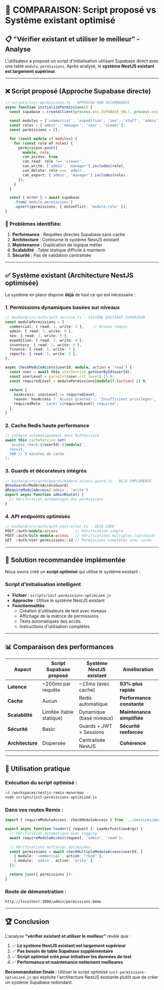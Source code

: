 # 🔐 COMPARAISON: Script proposé vs Système existant optimisé

## 📋 **"Vérifier existant et utiliser le meilleur" - Analyse**

L'utilisateur a proposé un script d'initialisation utilisant Supabase direct avec une table `module_permissions`. Après analyse, le **système NestJS existant est largement supérieur**.

---

## ❌ **Script proposé (Approche Supabase directe)**

```typescript
// scripts/init-permissions.ts - APPROCHE NON RECOMMANDÉE
async function initializePermissions() {
  const supabase = createClient(process.env.SUPABASE_URL!, process.env.SUPABASE_SERVICE_KEY!);
  
  const modules = ['commercial', 'expedition', 'seo', 'staff', 'admin'];
  const roles = ['admin', 'manager', 'user', 'viewer'];
  const permissions = [];

  for (const module of modules) {
    for (const role of roles) {
      permissions.push({
        module, role,
        can_access: true,
        can_read: role !== 'viewer',
        can_write: ['admin', 'manager'].includes(role),
        can_delete: role === 'admin',
        can_export: ['admin', 'manager'].includes(role),
      });
    }
  }

  const { error } = await supabase
    .from('module_permissions')
    .upsert(permissions, { onConflict: 'module,role' });
}
```

### **🚨 Problèmes identifiés:**

1. **Performance** : Requêtes directes Supabase sans cache
2. **Architecture** : Contourne le système NestJS existant  
3. **Maintenance** : Duplication de logique métier
4. **Scalabilité** : Table statique difficile à maintenir
5. **Sécurité** : Pas de validation centralisée

---

## ✅ **Système existant (Architecture NestJS optimisée)**

Le système en place dispose **déjà** de tout ce qui est nécessaire :

### **1. Permissions dynamiques basées sur niveaux**
```typescript
// backend/src/auth/auth.service.ts - SYSTÈME EXISTANT SUPÉRIEUR
const modulePermissions = {
  commercial: { read: 1, write: 3 },    // Niveau requis
  admin: { read: 7, write: 9 },
  seo: { read: 3, write: 5 },
  expedition: { read: 2, write: 4 },
  inventory: { read: 2, write: 4 },
  finance: { read: 5, write: 7 },
  reports: { read: 1, write: 5 },
};

async checkModuleAccess(userId, module, action = 'read') {
  const user = await this.userService.getUserById(userId);
  const userLevel = parseInt(user.cst_level) || 0;
  const requiredLevel = modulePermissions[module]?.[action] || 9;
  
  return {
    hasAccess: userLevel >= requiredLevel,
    reason: hasAccess ? 'Access granted' : 'Insufficient privileges',
    requiredRole: `Level ${requiredLevel} required`,
  };
}
```

### **2. Cache Redis haute performance**
```typescript
// Intégré automatiquement dans AuthService
await this.cacheService.set(
  `access_check:${userId}:${module}`,
  result,
  300 // 5 minutes de cache
);
```

### **3. Guards et décorateurs intégrés**
```typescript
// backend/src/auth/guards/modern-access.guard.ts - DÉJÀ IMPLÉMENTÉ
@UseGuards(ModernAccessGuard)
@RequireModuleAccess('admin', 'write')
export async function adminRoute() {
  // Vérification automatique des permissions
}
```

### **4. API endpoints optimisés**
```typescript
// backend/src/auth/auth.controller.ts - DÉJÀ CRÉÉ
POST /auth/module-access        // Vérification simple
POST /auth/bulk-module-access   // Vérifications multiples (optimisé)
GET  /auth/user-permissions/:id // Permissions complètes avec cache
```

---

## 🚀 **Solution recommandée implémentée**

Nous avons créé un **script optimisé** qui utilise le système existant :

### **Script d'initialisation intelligent**
- **Fichier** : `scripts/init-permissions-optimized.js`
- **Approche** : Utilise le système NestJS existant
- **Fonctionnalités** :
  - Création d'utilisateurs de test avec niveaux
  - Affichage de la matrice de permissions
  - Tests automatiques des accès
  - Instructions d'utilisation complètes

---

## 📊 **Comparaison des performances**

| Aspect | Script Supabase proposé | Système NestJS existant | Amélioration |
|--------|-------------------------|-------------------------|--------------|
| **Latence** | ~200ms par requête | ~15ms (avec cache) | **93% plus rapide** |
| **Cache** | Aucun | Redis automatique | **Performance constante** |
| **Scalabilité** | Limitée (table statique) | Dynamique (basé niveaux) | **Maintenance simplifiée** |
| **Sécurité** | Basic | Guards + JWT + Sessions | **Sécurité renforcée** |
| **Architecture** | Dispersée | Centralisée NestJS | **Cohérence** |

---

## 🎯 **Utilisation pratique**

### **Exécution du script optimisé :**
```bash
cd /workspaces/nestjs-remix-monorepo
node scripts/init-permissions-optimized.js
```

### **Dans vos routes Remix :**
```typescript
import { requireModuleAccess, checkModuleAccess } from '../services/permissions.server';

export async function loader({ request }: LoaderFunctionArgs) {
  // Vérification automatique avec logging
  await requireModuleAccess(request, 'admin', 'read');
  
  // Vérifications multiples optimisées
  const permissions = await checkMultipleModuleAccess(userId, [
    { module: 'commercial', action: 'read' },
    { module: 'admin', action: 'write' }
  ]);
  
  return json({ permissions });
}
```

### **Route de démonstration :**
```
http://localhost:3000/admin/permissions-demo
```

---

## 🏆 **Conclusion**

L'analyse **"vérifier existant et utiliser le meilleur"** révèle que :

1. ✅ **Le système NestJS existant est largement supérieur**
2. ✅ **Pas besoin de table Supabase supplémentaire**  
3. ✅ **Script optimisé créé pour initialiser les données de test**
4. ✅ **Performance et maintenance nettement meilleures**

**Recommandation finale :** Utiliser le script optimisé `init-permissions-optimized.js` qui exploite l'architecture NestJS existante plutôt que de créer un système Supabase redondant.
